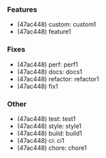 ### Features

- (47ac448) custom: custom1
- (47ac448) feature1

### Fixes

- (47ac448) perf: perf1
- (47ac448) docs: docs1
- (47ac448) refactor: refactor1
- (47ac448) fix1

### Other

- (47ac448) test: test1
- (47ac448) style: style1
- (47ac448) build: build1
- (47ac448) ci: ci1
- (47ac448) chore: chore1
